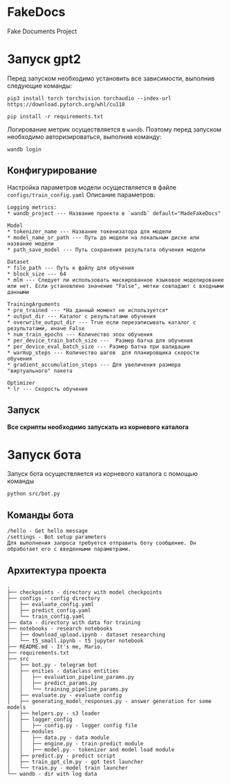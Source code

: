 # FakeDocs
Fake Documents Project

# Запуск gpt2
Перед запуском необходимо установить все зависимости, выполнив следующие команды:
```commandline
pip3 install torch torchvision torchaudio --index-url https://download.pytorch.org/whl/cu118
```


```commandline
pip install -r requirements.txt
```

Логирование метрик осуществляется в `wandb`. Поэтому перед запуском
необходимо авторизироваться, выполнив команду:
```commandline
wandb login
```

## Конфигурирование
Настройка параметров модели осуществляется в файле `configs/train_config.yaml`
Описание параметров:
```
Logging metrics:
* wandb_project --- Название проекта в `wandb` default="MadeFakeDocs"

Model
* tokenizer_name --- Название токенизатора для модели
* model_name_or_path --- Путь до модели на локальным диске или название модели
* path_save_model --- Путь сохранения результата обучения модели

Dataset
* file_path --- Путь к файлу для обучения
* block_size --- 64
* mlm --- Следует ли использовать маскированное языковое моделирование или нет. Если установлено значение "False", метки совпадают с входными данными

TrainingArguments
* pre_trained --- *На данный момент не используется*
* output_dir --- Каталог с результатами обучения
* overwrite_output_dir --- True если перезаписывать каталог с результатами, иначе False
* num_train_epochs --- Количество эпох обучения
* per_device_train_batch_size ---  Размер батча для обучения
* per_device_eval_batch_size --- Размер батча при валидации
* warmup_steps --- Количество шагов  для планировщика скорости обучения
* gradient_accumulation_steps --- Для увеличения размера "виртуального" пакета

Optimizer
* lr --- Скорость обучения 
```
## Запуск
**Все скрипты необходимо запускать из корневого каталога**


# Запуск бота
Запуск бота осуществляется из корневого каталога  с помощью команды
```
python src/bot.py
```

## Команды бота
```
/hello - Get hello message
/settings - Bot setup parameters
Для выполнения запроса требуется отправить боту сообщение. Он обработает его с введенными параметрами.
```

## Архитектура проекта
```
.
├── checkpoints - directory with model checkpoints
├── configs - config directory
│   ├── evaluate_config.yaml
│   ├── predict_config.yaml
│   └── train_config.yaml
├── data - directory with data for training
├── notebooks - research notebooks
│   ├── download_upload.ipynb - dataset researching
│   └── t5_small.ipynb - t5 jupyter notebook
├── README.md - It's me, Mario.
├── requirements.txt
├── src 
│   ├── bot.py - telegram bot
│   ├── enities - dataclass entities
│   │   ├── evaluation_pipeline_params.py
│   │   ├── predict_params.py
│   │   └── training_pipeline_params.py
│   ├── evaluate.py - evaluate config
│   ├── generating_model_responses.py - answer generation for some models
│   ├── helpers.py - s3 loader 
│   ├── logger_config
│   │   ├── config.py - logger config file
│   ├── modules 
│   │   ├── data.py - data module
│   │   ├── engine.py - train-predict module
│   │   ├── model.py - tokenizer and model load module
│   ├── predict.py - predict script
│   ├── train_gpt_clm.py - gpt test launcher
│   └── train.py - model train launcher
└── wandb - dir with log data
```